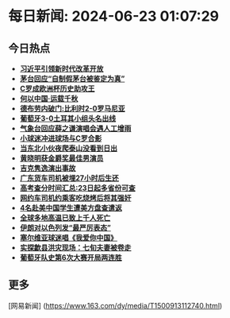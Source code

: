 
# 每日新闻: 2024-06-23 01:07:29
## 今日热点

- **[习近平引领新时代改革开放](https://www.163.com/search?keyword=%E4%B9%A0%E8%BF%91%E5%B9%B3%E5%BC%95%E9%A2%86%E6%96%B0%E6%97%B6%E4%BB%A3%E6%94%B9%E9%9D%A9%E5%BC%80%E6%94%BE)**
- **[茅台回应“自制假茅台被鉴定为真”](https://www.163.com/search?keyword=%E8%8C%85%E5%8F%B0%E5%9B%9E%E5%BA%94%E2%80%9C%E8%87%AA%E5%88%B6%E5%81%87%E8%8C%85%E5%8F%B0%E8%A2%AB%E9%89%B4%E5%AE%9A%E4%B8%BA%E7%9C%9F%E2%80%9D)**
- **[C罗成欧洲杯历史助攻王](https://www.163.com/search?keyword=C%E7%BD%97%E6%88%90%E6%AC%A7%E6%B4%B2%E6%9D%AF%E5%8E%86%E5%8F%B2%E5%8A%A9%E6%94%BB%E7%8E%8B)**
- **[何以中国·运载千秋](https://www.163.com/search?keyword=%E4%BD%95%E4%BB%A5%E4%B8%AD%E5%9B%BD%C2%B7%E8%BF%90%E8%BD%BD%E5%8D%83%E7%A7%8B)**
- **[德布劳内破门:比利时2-0罗马尼亚](https://www.163.com/search?keyword=%E5%BE%B7%E5%B8%83%E5%8A%B3%E5%86%85%E7%A0%B4%E9%97%A8+%E6%AF%94%E5%88%A9%E6%97%B62-0%E7%BD%97%E9%A9%AC%E5%B0%BC%E4%BA%9A)**
- **[葡萄牙3-0土耳其小组头名出线](https://www.163.com/search?keyword=%E8%91%A1%E8%90%84%E7%89%993-0%E5%9C%9F%E8%80%B3%E5%85%B6%E5%B0%8F%E7%BB%84%E5%A4%B4%E5%90%8D%E5%87%BA%E7%BA%BF)**
- **[气象台回应薛之谦演唱会遇人工增雨](https://www.163.com/search?keyword=%E6%B0%94%E8%B1%A1%E5%8F%B0%E5%9B%9E%E5%BA%94%E8%96%9B%E4%B9%8B%E8%B0%A6%E6%BC%94%E5%94%B1%E4%BC%9A%E9%81%87%E4%BA%BA%E5%B7%A5%E5%A2%9E%E9%9B%A8)**
- **[小球迷冲进球场与C罗合影](https://www.163.com/search?keyword=%E5%B0%8F%E7%90%83%E8%BF%B7%E5%86%B2%E8%BF%9B%E7%90%83%E5%9C%BA%E4%B8%8EC%E7%BD%97%E5%90%88%E5%BD%B1)**
- **[当东北小伙夜爬泰山没看到日出](https://www.163.com/search?keyword=%E5%BD%93%E4%B8%9C%E5%8C%97%E5%B0%8F%E4%BC%99%E5%A4%9C%E7%88%AC%E6%B3%B0%E5%B1%B1%E6%B2%A1%E7%9C%8B%E5%88%B0%E6%97%A5%E5%87%BA)**
- **[黄晓明获金爵奖最佳男演员](https://www.163.com/search?keyword=%E9%BB%84%E6%99%93%E6%98%8E%E8%8E%B7%E9%87%91%E7%88%B5%E5%A5%96%E6%9C%80%E4%BD%B3%E7%94%B7%E6%BC%94%E5%91%98)**
- **[吉克隽逸演出事故](https://www.163.com/search?keyword=%E5%90%89%E5%85%8B%E9%9A%BD%E9%80%B8%E6%BC%94%E5%87%BA%E4%BA%8B%E6%95%85)**
- **[广东货车司机被埋27小时后生还](https://www.163.com/search?keyword=%E5%B9%BF%E4%B8%9C%E8%B4%A7%E8%BD%A6%E5%8F%B8%E6%9C%BA%E8%A2%AB%E5%9F%8B27%E5%B0%8F%E6%97%B6%E5%90%8E%E7%94%9F%E8%BF%98)**
- **[高考查分时间汇总:23日起多省份可查](https://www.163.com/search?keyword=%E9%AB%98%E8%80%83%E6%9F%A5%E5%88%86%E6%97%B6%E9%97%B4%E6%B1%87%E6%80%BB+23%E6%97%A5%E8%B5%B7%E5%A4%9A%E7%9C%81%E4%BB%BD%E5%8F%AF%E6%9F%A5)**
- **[网约车司机约乘客吃烧烤后将其强奸](https://www.163.com/search?keyword=%E7%BD%91%E7%BA%A6%E8%BD%A6%E5%8F%B8%E6%9C%BA%E7%BA%A6%E4%B9%98%E5%AE%A2%E5%90%83%E7%83%A7%E7%83%A4%E5%90%8E%E5%B0%86%E5%85%B6%E5%BC%BA%E5%A5%B8)**
- **[4名赴美中国学生遭美方盘查遣返](https://www.163.com/search?keyword=4%E5%90%8D%E8%B5%B4%E7%BE%8E%E4%B8%AD%E5%9B%BD%E5%AD%A6%E7%94%9F%E9%81%AD%E7%BE%8E%E6%96%B9%E7%9B%98%E6%9F%A5%E9%81%A3%E8%BF%94)**
- **[全球多地高温已致上千人死亡](https://www.163.com/search?keyword=%E5%85%A8%E7%90%83%E5%A4%9A%E5%9C%B0%E9%AB%98%E6%B8%A9%E5%B7%B2%E8%87%B4%E4%B8%8A%E5%8D%83%E4%BA%BA%E6%AD%BB%E4%BA%A1)**
- **[伊朗对以色列发“最严厉表态”](https://www.163.com/search?keyword=%E4%BC%8A%E6%9C%97%E5%AF%B9%E4%BB%A5%E8%89%B2%E5%88%97%E5%8F%91%E2%80%9C%E6%9C%80%E4%B8%A5%E5%8E%89%E8%A1%A8%E6%80%81%E2%80%9D)**
- **[塞尔维亚球迷唱《我爱你中国》](https://www.163.com/search?keyword=%E5%A1%9E%E5%B0%94%E7%BB%B4%E4%BA%9A%E7%90%83%E8%BF%B7%E5%94%B1%E3%80%8A%E6%88%91%E7%88%B1%E4%BD%A0%E4%B8%AD%E5%9B%BD%E3%80%8B)**
- **[实探歙县洪灾现场：七旬夫妻被卷走](https://www.163.com/search?keyword=%E5%AE%9E%E6%8E%A2%E6%AD%99%E5%8E%BF%E6%B4%AA%E7%81%BE%E7%8E%B0%E5%9C%BA%EF%BC%9A%E4%B8%83%E6%97%AC%E5%A4%AB%E5%A6%BB%E8%A2%AB%E5%8D%B7%E8%B5%B0)**
- **[葡萄牙队史第6次大赛开局两连胜](https://www.163.com/search?keyword=%E8%91%A1%E8%90%84%E7%89%99%E9%98%9F%E5%8F%B2%E7%AC%AC6%E6%AC%A1%E5%A4%A7%E8%B5%9B%E5%BC%80%E5%B1%80%E4%B8%A4%E8%BF%9E%E8%83%9C)**

## 更多
[网易新闻] (https://www.163.com/dy/media/T1500913112740.html)
